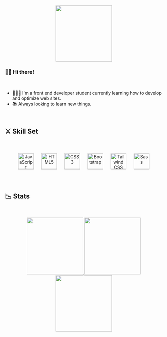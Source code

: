 <div align="center">
<img height="180em" src="https://i.imgur.com/FSiVK5Z.png" align="center">
</div>  
  

### <div align="left"> 👋🏽 Hi there!</div>  

<br/>  

- 👩🏻‍💻 I'm a front end developer student currently learning how to develop and optimize web sites.  
- 📚 Always looking to learn new things.   
  
<br/>  

## ⚔️ Skill Set  
<br/>  
<p align="center"> 
<a href="https://www.javascript.com/" target="_blank"><img style="margin: 10px" src="https://profilinator.rishav.dev/skills-assets/javascript-original.svg" alt="JavaScript" height="50" /></a> 
<a href="https://en.wikipedia.org/wiki/HTML5" target="_blank"><img style="margin: 10px" src="https://profilinator.rishav.dev/skills-assets/html5-original-wordmark.svg" alt="HTML5" height="50" /></a>  
<a href="https://www.w3schools.com/css/" target="_blank"><img style="margin: 10px" src="https://profilinator.rishav.dev/skills-assets/css3-original-wordmark.svg" alt="CSS3" height="50" /></a>  
<a href="https://getbootstrap.com/docs/3.4/javascript/" target="_blank"><img style="margin: 10px" src="https://profilinator.rishav.dev/skills-assets/bootstrap-plain.svg" alt="Bootstrap" height="50" /></a>  
<a href="https://www.tailwindcss.com/" target="_blank"><img style="margin: 10px" src="https://profilinator.rishav.dev/skills-assets/tailwindcss.svg" alt="Tailwind CSS" height="50" /></a>
<a href="https://sass-lang.com/" target="_blank"><img style="margin: 10px" src="https://profilinator.rishav.dev/skills-assets/sass-original.svg" alt="Sass" height="50" /></a>  
</p>

<br/>  

## 📉 Stats  

<br/>  

<p align="center">
  <a href="https://github.com/AndrezaPordeus">
  <img height="180em" src="https://github-readme-stats.vercel.app/api?username=AndrezaPordeus&show_icons=true&theme=shadow_red">
  <img height="180em" src="https://github-readme-stats.vercel.app/api/top-langs/?username=AndrezaPordeus&layout=compact&langs_count=6&theme=shadow_red">
  <img height="180em" src="https://github-readme-stats.vercel.app/api/wakatime?username=AndrezaPordeus&layout=compact&theme=shadow_red">
  </p>
  
<br/>   
